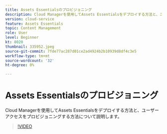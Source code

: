 ```yaml
---
title: Assets Essentialsのプロビジョニング
description: Cloud Managerを使用してAssets Essentialsをデプロイする方法と、ユーザーアクセスをプロビジョニングする方法について説明します。
version: cloud-service
feature: Assets Essentials
topic: Content Management
role: User
level: Beginner
kt: 8020
thumbnail: 335952.jpeg
source-git-commit: 7fde77ac287d01ce2ad4924b2b10939d8df4c3e5
workflow-type: tm+mt
source-wordcount: '32'
ht-degree: 0%

---
```


# Assets Essentialsのプロビジョニング

Cloud Managerを使用してAssets Essentialsをデプロイする方法と、ユーザーアクセスをプロビジョニングする方法について説明します。

>[!VIDEO](https://video.tv.adobe.com/v/335952/?quality=9&learn=on)
